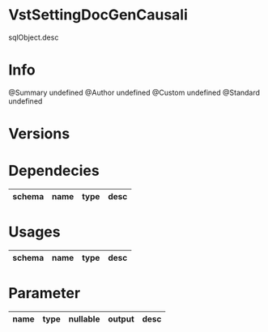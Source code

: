 # VstSettingDocGenCausali
sqlObject.desc

# Info 
@Summary undefined
@Author undefined
@Custom undefined
@Standard undefined
# Versions 
# Dependecies 

| schema      | name      | type       | desc          |
| ------ | -------- | -------- | ------ |
# Usages 

| schema      | name      | type       | desc          |
| ------ | -------- | -------- | ------ |
# Parameter

| name      | type      | nullable      | output       | desc          |
| ------ | -------- | -------- | -------- | ------ |
